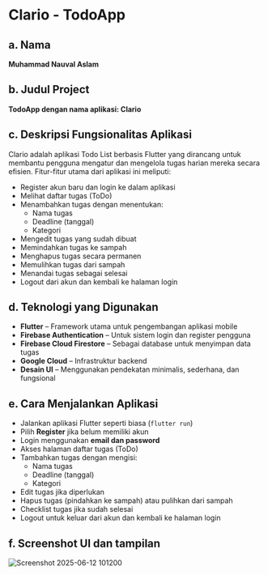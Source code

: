 # Clario - TodoApp

## a. Nama  
**Muhammad Nauval Aslam**

## b. Judul Project  
**TodoApp dengan nama aplikasi: Clario**

## c. Deskripsi Fungsionalitas Aplikasi  
Clario adalah aplikasi Todo List berbasis Flutter yang dirancang untuk membantu pengguna mengatur dan mengelola tugas harian mereka secara efisien. Fitur-fitur utama dari aplikasi ini meliputi:

- Register akun baru dan login ke dalam aplikasi  
- Melihat daftar tugas (ToDo)  
- Menambahkan tugas dengan menentukan:  
  - Nama tugas  
  - Deadline (tanggal)  
  - Kategori  
- Mengedit tugas yang sudah dibuat  
- Memindahkan tugas ke sampah  
- Menghapus tugas secara permanen  
- Memulihkan tugas dari sampah  
- Menandai tugas sebagai selesai  
- Logout dari akun dan kembali ke halaman login  

## d. Teknologi yang Digunakan  

- **Flutter** – Framework utama untuk pengembangan aplikasi mobile  
- **Firebase Authentication** – Untuk sistem login dan register pengguna  
- **Firebase Cloud Firestore** – Sebagai database untuk menyimpan data tugas  
- **Google Cloud** – Infrastruktur backend  
- **Desain UI** – Menggunakan pendekatan minimalis, sederhana, dan fungsional  

## e. Cara Menjalankan Aplikasi

- Jalankan aplikasi Flutter seperti biasa (`flutter run`)
- Pilih **Register** jika belum memiliki akun
- Login menggunakan **email dan password**
- Akses halaman daftar tugas (ToDo)
- Tambahkan tugas dengan mengisi:
  - Nama tugas
  - Deadline (tanggal)
  - Kategori
- Edit tugas jika diperlukan
- Hapus tugas (pindahkan ke sampah) atau pulihkan dari sampah
- Checklist tugas jika sudah selesai
- Logout untuk keluar dari akun dan kembali ke halaman login

## f. Screenshot UI dan tampilan

![Screenshot 2025-06-12 101200](https://github.com/user-attachments/assets/76a86042-fef0-442c-aad8-d8e3cd87c290)
